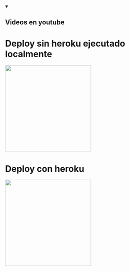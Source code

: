 <div>
<h1></h1>
<details open> 
  <summary><h2>Videos en youtube</h2></summary>

<p align="left"> 
  <h1>Deploy sin heroku ejecutado localmente</h1>
  <a href="https://youtu.be/IXAubmGBM7g"><img width="278" src="https://img.youtube.com/vi/IXAubmGBM7g/0.jpg" alt=""></a>
  <h1>Deploy con heroku</h1>
  <a href="https://youtu.be/kQT8ulLdqfU"><img width="278" src="https://img.youtube.com/vi/kQT8ulLdqfU/0.jpg" alt=""></a>
 </p>
 
</div>
